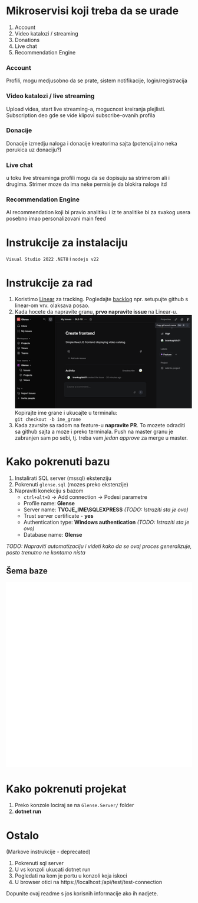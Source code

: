 # Mikroservisi koji treba da se urade

1. Account
2. Video katalozi / streaming
3. Donations
4. Live chat
5. Recommendation Engine

### Account
Profili, mogu medjusobno da se prate, sistem notifikacije, login/registracija

### Video katalozi / live streaming

Upload videa, start live streaming-a, mogucnost kreiranja plejlisti. Subscription deo gde se vide klipovi subscribe-ovanih profila

### Donacije

Donacije izmedju naloga i donacije kreatorima sajta (potencijalno neka porukica uz donaciju?)

### Live chat

u toku live streaminga profili mogu da se dopisuju sa strimerom ali i drugima. Strimer moze da ima neke permisije da blokira naloge itd

### Recommendation Engine
AI recommendation koji bi pravio analitiku i iz te analitike bi za svakog usera posebno imao personalizovani main feed

# Instrukcije za instalaciju

`Visual Studio 2022`
`.NET8` i `nodejs v22`

# Instrukcije za rad

1. Koristimo [Linear](https://linear.app/glense/team/GLE/active) za tracking. Pogledajte [backlog](https://linear.app/glense/team/GLE/backlog) npr. setupujte github s linear-om vrv. olaksava posao.
2. Kada hocete da napravite granu, <b> prvo napravite issue </b> na Linear-u. 
![alt text](image.png)
Kopirajte ime grane i ukucajte u terminalu: <br>
`git checkout -b ime_grane`
3. Kada zavrsite sa radom na feature-u <b>napravite PR</b>. To mozete odraditi sa github sajta a moze i preko terminala. Push na master granu je zabranjen sam po sebi, tj. treba vam _jedan approve_ za merge u master.

# Kako pokrenuti bazu

1. Instalirati SQL server (mssql) ekstenziju
2. Pokrenuti `glense.sql` (mozes preko ekstenzije)
3. Napraviti konekciju s bazom
    - `ctrl+alt+D` -> Add connection -> Podesi parametre
    - Profile name: **Glense**
    - Server name: **TVOJE_IME\SQLEXPRESS** *(TODO: Istraziti sta je ovo)*
    - Trust server certificate - **yes**
    - Authentication type: **Windows authentication** *(TODO: Istraziti sta je ovo)*
    - Database name: **Glense**

*TODO: Napraviti automatizaciju i videti kako da se ovaj proces generalizuje, posto trenutno ne kontamo nista*

## Šema baze

![Glense Database Schema](schema-Glense.svg)

# Kako pokrenuti projekat
1. Preko konzole lociraj se na `Glense.Server/` folder
2. **dotnet run**

# Ostalo

(Markove instrukcije - deprecated)
1. Pokrenuti sql server
2. U vs konzoli ukucati dotnet run
3. Pogledati na kom je portu u konzoli koja iskoci
4. U browser otici na https://localhost:<port>/api/test/test-connection

Dopunite ovaj readme s jos korisnih informacije ako ih nadjete.
